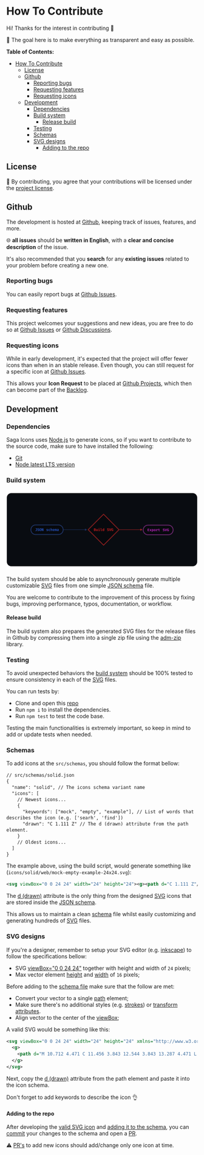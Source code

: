 # How To Contribute

Hi! Thanks for the interest in contributing 🤗

🎯 The goal here is to make everything as transparent and easy as possible.

**Table of Contents:**

- [How To Contribute](#how-to-contribute)
  - [License](#license)
  - [Github](#github)
    - [Reporting bugs](#reporting-bugs)
    - [Requesting features](#requesting-features)
    - [Requesting icons](#requesting-icons)
  - [Development](#development)
    - [Dependencies](#dependencies)
    - [Build system](#build-system)
      - [Release build](#release-build)
    - [Testing](#testing)
    - [Schemas](#schemas)
    - [SVG designs](#svg-designs)
      - [Adding to the repo](#adding-to-the-repo)

## License

🤝 By contributing, you agree that your contributions will be licensed under the [project license](LICENSE.txt).

## Github

The development is hosted at [Github](https://github.com/santosned/saga-icons), keeping track of issues, features, and more.

🌐 **all issues** should be **written in English**, with a **clear and concise description** of the issue.

It's also recommended that you **search** for any **existing issues** related to your problem before creating a new one.

### Reporting bugs

You can easily report bugs at [Github Issues](https://github.com/santosned/saga-icons/issues).

### Requesting features

This project welcomes your suggestions and new ideas, you are free to do so at [Github Issues](https://github.com/santosned/saga-icons/issues) or [Github Discussions](https://github.com/santosned/saga-icons/discussions).

### Requesting icons

While in early development, it's expected that the project will offer fewer icons than when in an stable release. Even though, you can still request for a specific icon at [Github Issues](https://github.com/santosned/saga-icons/issues).

This allows your **Icon Request** to be placed at [Github Projects](https://github.com/santosned/saga-icons/projects), which then can become part of the [Backlog](https://github.com/users/santosned/projects/1).

## Development

### Dependencies

Saga Icons uses [Node.js](https://nodejs.org/en/about/) to generate icons, so if you want to contribute to the source code, make sure to have installed the following:

- [Git](https://git-scm.com/downloads)
- [Node latest LTS version](https://nodejs.org/en/download/)

### Build system

<div align="center">
  <img alt="Saga Icons Build system" src="docs/assets/build-system-diagram.webp">
</div>

The build system should be able to asynchronously generate multiple customizable [SVG](https://developer.mozilla.org/en-US/docs/Web/SVG) files from one simple [JSON schema](src/schemas/solid.json) file.

You are welcome to contribute to the improvement of this process by fixing bugs, improving performance, typos, documentation, or workflow.

#### Release build

The build system also prepares the generated SVG files for the release files in Github by compressing them into a single zip file using the [adm-zip](https://github.com/cthackers/adm-zip) library.

### Testing

To avoid unexpected behaviors the [build system](#build-system) should be 100% tested to ensure consistency in each of the [SVG](https://developer.mozilla.org/en-US/docs/Web/SVG) files.

You can run tests by:

- Clone and open this [repo](https://github.com/santosned/saga-icons.git)
- Run `npm i` to install the dependencies.
- Run `npm test` to test the code base.

Testing the main functionalities is extremely important, so keep in mind to add or update tests when needed.

### Schemas

To add icons at the `src/schemas`, you should follow the format bellow:

```jsonc
// src/schemas/solid.json
{
  "name": "solid", // The icons schema variant name
  "icons": [
    // Newest icons...
    {
      "keywords": ["mock", "empty", "example"], // List of words that describes the icon (e.g. ['searh', 'find'])
      "drawn": "C 1.111 Z" // The d (drawn) attribute from the path element.
    }
    // Oldest icons...
  ]
}
```

The example above, using the build script, would generate something like (`icons/solid/web/mock-empty-example-24x24.svg`):

```svg
<svg viewBox="0 0 24 24" width="24" height="24"><g><path d="C 1.111 Z"/></g></svg>
```

The [d (drawn)](https://developer.mozilla.org/en-US/docs/Web/SVG/Attribute/d) attribute is the only thing from the designed [SVG](https://developer.mozilla.org/en-US/docs/Web/SVG) icons that are stored inside the [JSON schema](src/schemas/solid.json).

This allows us to maintain a clean [schema](src/schemas/solid.json) file whilst easily customizing and generating hundreds of [SVG](https://developer.mozilla.org/en-US/docs/Web/SVG) files.

### SVG designs

If you're a designer, remember to setup your SVG editor (e.g. [inkscape](https://inkscape.org/)) to follow the specifications bellow:

- SVG [viewBox="0 0 24 24"](https://developer.mozilla.org/en-US/docs/Web/SVG/Attribute/viewBox) together with height and width of `24` pixels;
- Max vector element [height](https://developer.mozilla.org/en-US/docs/Web/SVG/Attribute/height) and [width](https://developer.mozilla.org/en-US/docs/Web/SVG/Attribute/width) of `16` pixels;

Before adding to the [schema file](src/schemas/solid.json) make sure that the follow are met:

- Convert your vector to a single [path](https://developer.mozilla.org/en-US/docs/Web/SVG/Element/path) element;
- Make sure there's no additional styles (e.g. [strokes](https://developer.mozilla.org/en-US/docs/Web/SVG/Tutorial/Fills_and_Strokes)) or [transform attributes](https://developer.mozilla.org/en-US/docs/Web/SVG/Attribute/transform).
- Align vector to the center of the [viewBox](https://developer.mozilla.org/en-US/docs/Web/SVG/Attribute/viewBox);

A valid SVG would be something like this:

```svg
<svg viewBox="0 0 24 24" width="24" height="24" xmlns="http://www.w3.org/2000/svg">
  <g>
    <path d="M 10.712 4.471 C 11.456 3.843 12.544 3.843 13.287 4.471 L 19.278 9.525 C 19.728 9.904 19.988 10.462 19.988 11.051 L 19.988 18.447 C 19.988 19.305 19.293 20 18.434 20 L 15.772 20 C 14.914 20 14.218 19.305 14.218 18.447 L 14.218 14.735 C 14.218 14.368 13.92 14.069 13.553 14.069 L 10.446 14.069 C 10.079 14.069 9.781 14.368 9.781 14.735 L 9.781 18.447 C 9.781 19.305 9.086 20 8.228 20 L 5.565 20 C 4.708 20 4.012 19.305 4.012 18.447 L 4.012 11.051 C 4.012 10.462 4.271 9.904 4.721 9.525 L 10.712 4.471 Z" style=""/>
  </g>
</svg>
```

Next, copy the [d (drawn)](https://developer.mozilla.org/en-US/docs/Web/SVG/Attribute/d) attribute from the path element and paste it into the icon schema.

Don't forget to add keywords to describe the icon 👌

#### Adding to the repo

After developing the [valid SVG icon](#svg-designs) and [adding it to the schema](#schemas), you can [commit](https://git-scm.com/docs/git-commit) your changes to the schema and open a [PR](https://github.com/santosned/saga-icons/pulls).

⚠️ [PR's](https://github.com/santosned/saga-icons/pulls) to add new icons should add/change only one icon at time.
